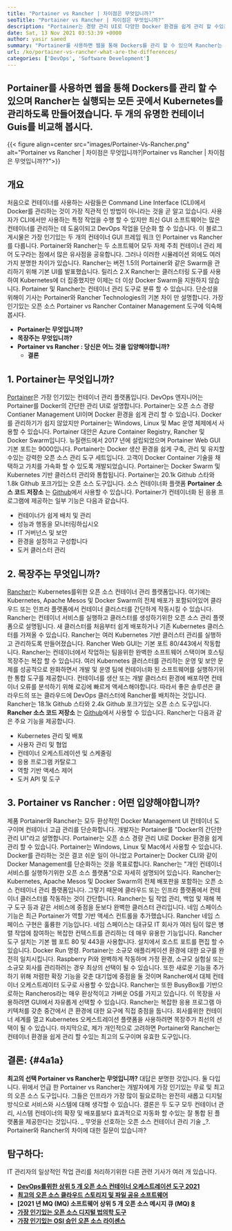 ```yaml
---
title: "Portainer vs Rancher | 차이점은 무엇입니까?" 
seoTitle: "Portainer vs Rancher | 차이점은 무엇입니까?" 
description: "Portainer는 경량 관리 UI로 다양한 Docker 환경을 쉽게 관리 할 수있는 반면 Rancher는 실행되는 곳마다 Kubernetes를 관리하기 위해 구축되었습니다." 
date: Sat, 13 Nov 2021 03:53:39 +0000
author: yasir saeed
summary: "Portainer를 사용하면 웹을 통해 Dockers를 관리 할 수 ​​있으며 Rancher는 실행되는 모든 곳에서 Kubernetes를 관리하도록 만들어졌습니다. 두 개의 유명한 컨테이너 Guis를 비교해 봅시다." 
url: /ko/portainer-vs-rancher-what-are-the-differences/
categories: ['DevOps', 'Software Development']
---
```


## Portainer를 사용하면 웹을 통해 Dockers를 관리 할 수 ​​있으며 Rancher는 실행되는 모든 곳에서 Kubernetes를 관리하도록 만들어졌습니다. 두 개의 유명한 컨테이너 Guis를 비교해 봅시다.

{{< figure align=center src="images/Portainer-Vs-Rancher.png" alt="Portainer vs Rancher | 차이점은 무엇입니까?|Portainer vs Rancher | 차이점은 무엇입니까??">}}


## 개요
처음으로 컨테이너를 사용하는 사람들은 Command Line Interface (CLI)에서 Docker를 관리하는 것이 가장 직관적 인 방법이 아니라는 것을 곧 알고 있습니다. 사용자가 CLI에서만 사용하는 특정 작업을 수행 할 수 있지만 최신 GUI 소프트웨어는 많은 컨테이너를 관리하는 데 도움이되고 DevOps 작업을 단순화 할 수 있습니다. 이 블로그 게시물은 가장 인기있는 두 개의 컨테이너 GUI 프레임 워크 인 Portainer vs Rancher를 다룹니다.
Portainer와 Rancher는 두 소프트웨어 모두 자체 주최 컨테이너 관리 제어 도구라는 점에서 많은 유사점을 공유합니다. 그러나 이러한 시뮬레이션 외에도 여러 가지 분명한 차이가 있습니다. Rancher는 버전 1.5의 Portainer와 같은 Swarm을 관리하기 위해 기본 UI를 발표했습니다. 릴리스 2.X Rancher는 클러스터링 도구를 사용하여 Kubernetes에 더 집중했지만 이제는 더 이상 Docker Swarm을 지원하지 않습니다.
Portainer 및 Rancher는 컨테이너 관리 도구로 분류 할 수 있습니다. 단순성을 위해이 기사는 Portainer와 Rancher Technologies의 기본 차이 만 설명합니다. 가장 인기있는 오픈 소스 Portainer vs Rancher Container Management 도구에 익숙해 봅시다.
* **Portainer는 무엇입니까?** 
* **목장주는 무엇입니까?** 
* **Portainer vs Rancher : 당신은 어느 것을 입양해야합니까?** 
  * **결론** 

## **1. Portainer는 무엇입니까?** 
[Portainer][1]은 가장 인기있는 컨테이너 관리 플랫폼입니다. DevOps 엔지니어는 Portainer를 Docker의 간단한 관리 UI로 설명합니다. Portainer는 오픈 소스 경량 Contianer Management UI이며 Docker 환경을 쉽게 관리 할 수 ​​있습니다. Docker를 관리하기가 쉽지 않았지만 Portainer는 Windows, Linux 및 Mac 운영 체제에서 사용할 수 있습니다. Portainer 대안은 Azure Container Registry, Rancher 및 Docker Swarm입니다. 뉴질랜드에서 2017 년에 설립되었으며 Portainer Web GUI 기본 포트는 9000입니다.
Portainer는 Docker 생산 환경을 쉽게 구축, 관리 및 유지할 수있는 강력한 오픈 소스 관리 도구 세트입니다. 고객이 Docker Container 기술을 채택하고 가치를 가속화 할 수 있도록 개발되었습니다. Portainer는 Docker Swarm 및 Kubernetes 기반 클러스터 관리와 통합됩니다. Portainer는 20.1k Github 스타와 1.8k Github 포크가있는 오픈 소스 도구입니다. 소스 컨테이너화 플랫폼 **Portainer 소스 코드 저장소** 는 [Github][2]에서 사용할 수 있습니다. Portainer가 컨테이너화 된 응용 프로그램에 제공하는 일부 기능은 다음과 같습니다.
  * 컨테이너가 쉽게 배치 및 관리
  * 성능과 행동을 모니터링하십시오
  * IT 거버넌스 및 보안
  * 환경을 설정하고 구성합니다
  * 도커 클러스터 관리

## 2. 목장주는 무엇입니까?
[Rancher][3]는 Kubernetes를위한 오픈 소스 컨테이너 관리 플랫폼입니다. 여기에는 Kubernetes, Apache Mesos 및 Docker Swarm의 전체 배포가 포함되어있어 클라우드 또는 인프라 플랫폼에서 컨테이너 클러스터를 간단하게 작동시킬 수 있습니다. Rancher는 컨테이너 서비스를 실행하고 클러스터를 생성하기위한 오픈 소스 관리 플랫폼으로 설명됩니다. 새 클러스터를 처음부터 쉽게 배포하거나 기존 Kubernetes 클러스터를 가져올 수 있습니다. Rancher는 여러 Kubernetes 기반 클러스터 관리를 실행하고 관리하도록 만들어졌습니다. Rancher Web GUI는 기본 포트 80/443에서 작동합니다.
Rancher는 컨테이너에서 작업하는 팀을위한 완벽한 소프트웨어 스택이며 호스팅 목장주는 복잡 할 수 있습니다. 여러 Kubernetes 클러스터를 관리하는 운영 및 보안 문제를 성공적으로 완화하면서 개발 및 운영 팀에 컨테이너화 된 소프트웨어를 실행하기위한 통합 도구를 제공합니다. 컨테이너를 생산 또는 개발 클러스터 환경에 배포하면 컨테이너 오류를 분석하기 위해 로깅에 빠르게 액세스해야합니다. 따라서 좋은 솔루션은 클라우드의 또는 클라우드에 DevOps 클러스터에 Rancher를 배치하는 것입니다. Rancher는 18.1k Github 스타와 2.4k Github 포크가있는 오픈 소스 도구입니다. **Rancher 소스 코드 저장소** 는 [Github][4]에서 사용할 수 있습니다. Rancher는 다음과 같은 주요 기능을 제공합니다.
  * Kubernetes 관리 및 배포
  * 사용자 관리 및 협업
  * 컨테이너 오케스트레이션 및 스케줄링
  * 응용 프로그램 카탈로그
  * 역할 기반 액세스 제어
  * 도커 API 및 도구

## 3. Portainer vs Rancher : 어떤 입양해야합니까?
제품 Portainer와 Rancher는 모두 환상적인 Docker Management UI 컨테이너 도구이며 컨테이너 고급 관리를 단순화합니다.
개발자는 Portainer를 "Docker의 간단한 관리 UI"라고 설명합니다. Portainer는 오픈 소스 경량 관리 UI로 Docker 환경을 쉽게 관리 할 수 ​​있습니다. Portainer는 Windows, Linux 및 Mac에서 사용할 수 있습니다. Docker를 관리하는 것은 결코 쉬운 일이 아니었고 Portainer는 Docker CLI와 같이 Docker Management를 단순화하는 것을 목표로합니다.
Rancher는 "개인 컨테이너 서비스를 실행하기위한 오픈 소스 플랫폼"으로 자세히 설명되어 있습니다. Rancher는 Kubernetes, Apache Mesos 및 Docker Swarm의 전체 배포판을 포함하는 오픈 소스 컨테이너 관리 플랫폼입니다. 그렇기 때문에 클라우드 또는 인프라 플랫폼에서 컨테이너 클러스터를 작동하는 것이 간단합니다. Rancher는 팀 작업 관리, 백업 및 재해 복구 도구 등과 같은 서비스에 중점을 둔보다 완벽한 클러스터 관리입니다.
네임 스페이스 기능은 최근 Portainer가 역할 기반 액세스 컨트롤을 추가했습니다. Rancher 네임 스페이스 구현은 훌륭한 기능입니다. 네임 스페이스는 대규모 IT 회사가 여러 팀이 많은 병렬 작업에 참여하는 복잡한 컨텍스트를 관리하는 데 매우 유용한 기능입니다. Rancher 도구 설치는 기본 웹 포트 80 및 443을 사용합니다. 설치에서 호스트 포트를 편집 할 수 있습니다. Docker Run 명령.
Portainer는 소규모 애플리케이션 환경에 대한 요구를 완전히 일치시킵니다. Raspberry Pi와 완벽하게 작동하며 가정 환경, 소규모 실험실 또는 소규모 회사를 관리하려는 경우 최상의 선택이 될 수 있습니다. 또한 새로운 기능을 추가하기 위해 저렴한 확장 기능을 갖춘 대기업에 중점을 둘 것이며 Rancher에서 대체 컨테이너 오케스트레이터 도구로 사용할 수 있습니다. Rancher는 또한 BusyBox를 기반으로하는 Rancheros라는 매우 환상적이고 가벼운 OS를 가지고 있습니다. 이 목장을 사용하려면 GUI에서 자유롭게 선택할 수 있습니다. Rancher는 복잡한 응용 프로그램 아키텍처를 갖춘 중간에서 큰 환경에 대한 요구에 직접 중점을 둡니다. 회사를위한 컨테이너 세계를 열고 Kubernetes 오케스트레이션 플랫폼을 사용하려면 목장주가 최선의 선택이 될 수 있습니다.
마지막으로, 제가 개인적으로 고려하면 Portainer와 Rancher는 컨테이너 환경을 쉽게 관리 할 수있는 최고의 도구이며 유효한 도구입니다.

## 결론: {#4a1a}

**최고의 선택 Portainer vs Rancher는 무엇입니까?** 대답은 분명한 것입니다. 둘 다입니다. 위에서 언급 한 Portainer vs Rancher는 개발자에게 가장 인기있는 무료 및 최고의 오픈 소스 도구입니다. 그들은 인프라가 가장 많이 필요로하는 완전히 새롭고 디지털 방식으로 서비스와 시스템에 대해 생각할 수 있습니다. 결론은 두 도구 모두 컨테이너 관리, 시스템 컨테이너의 확장 및 배포를보다 효과적으로 자동화 할 수있는 잘 통합 된 플랫폼을 제공한다는 것입니다.
_ 무엇을 선호하는 오픈 소스 컨테이너 관리 기술 _?. Portainer와 Rancher의 차이에 대한 질문이 있습니까?

## 탐구하다:
IT 관리자의 일상적인 작업 관리를 처리하기위한 다른 관련 기사가 여러 개 있습니다.
* **[DevOps를위한 상위 5 개 오픈 소스 컨테이너 오케스트레이션 도구 2021][6]** 
* **[최고의 오픈 소스 클라우드 스토리지 및 파일 공유 소프트웨어][7]** 
* **[2021 년 MQ (MQ) 소프트웨어 상위 5 개 오픈 소스 메시지 큐 (MQ) [8]** 
* **[가장 인기있는 오픈 소스 디지털 법의학 도구][9]** 
* **[가장 인기있는 OSI 승인 오픈 소스 라이센스][10]** 



[1]: https://www.portainer.io/
[2]: https://github.com/portainer/portainer
[3]: https://rancher.com/
[4]: https://github.com/rancher/rancher
[5]: mailto:yasir.saeed@aspose.com
[6]: https://blog.containerize.com/devops/top-5-open-source-container-orchestration-tools-for-devops-in-2021/
[7]: https://products.containerize.com/backup-and-sync/
[8]: https://blog.containerize.com/message-queue-software/top-5-open-source-message-queue-software-in-2021/
[9]: https://blog.containerize.com/digital-forensic-tools/top-5-open-source-digital-forensic-tools-in-2021/
[10]: https://blog.containerize.com/licenses-standards/top-5-most-popular-osi-approved-open-source-licenses-of-2021/
